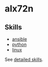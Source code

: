 # alx72n

## Skills

- [ansible](docs/detailed-skills.md#ansible-skills)
- [python](docs/detailed-skills.md#python-skills)
- [linux](docs/detailed-skills.md#linux-skills)

See [detailed skills](docs/detailed-skills.md#detailed-skills).
